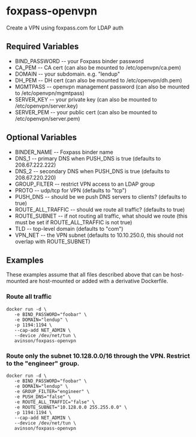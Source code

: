 # foxpass-openvpn

Create a VPN using foxpass.com for LDAP auth

## Required Variables
* BIND_PASSWORD -- your Foxpass binder password
* CA_PEM -- CA cert (can also be mounted to /etc/openvpn/ca.pem)
* DOMAIN -- your subdomain. e.g. "lendup"
* DH_PEM -- DH cert (can also be mounted to /etc/openvpn/dh.pem)
* MGMTPASS -- openvpn management password (can also be mounted to /etc/openvpn/mgmtpass)
* SERVER_KEY -- your private key (can also be mounted to /etc/openvpn/server.key)
* SERVER_PEM -- your public cert (can also be mounted to /etc/openvpn/server.pem)

## Optional Variables
* BINDER_NAME -- Foxpass binder name
* DNS_1 -- primary DNS when PUSH_DNS is true (defaults to 208.67.222.222)
* DNS_2 -- secondary DNS when PUSH_DNS is true (defaults to 208.67.220.220)
* GROUP_FILTER -- restrict VPN access to an LDAP group
* PROTO -- udp/tcp for VPN (defaults to "tcp")
* PUSH_DNS -- should be we push DNS servers to clients? (defaults to true)
* ROUTE_ALL_TRAFFIC -- should we route all traffic? (defaults to true)
* ROUTE_SUBNET -- if not routing all traffic, what should we route (this must be set if ROUTE_ALL_TRAFFIC is not true)
* TLD -- top-level domain (defaults to "com")
* VPN_NET -- the VPN subnet (defaults to 10.10.250.0, this should not overlap with ROUTE_SUBNET)

## Examples

These examples assume that all files described above that can be host-mounted are host-mounted or added with a derivative Dockerfile.

### Route all traffic
```
docker run -d \
   -e BIND_PASSWORD="foobar" \
   -e DOMAIN="lendup" \
   -p 1194:1194 \
   --cap-add NET_ADMIN \
   --device /dev/net/tun \
   avinson/foxpass-openvpn
```

### Route only the subnet 10.128.0.0/16 through the VPN. Restrict to the "engineer" group.
```
docker run -d \
   -e BIND_PASSWORD="foobar" \
   -e DOMAIN="lendup" \
   -e GROUP_FILTER="engineer" \
   -e PUSH_DNS="false" \
   -e ROUTE_ALL_TRAFFIC="false" \
   -e ROUTE_SUBNET="10.128.0.0 255.255.0.0" \
   -p 1194:1194 \
   --cap-add NET_ADMIN \
   --device /dev/net/tun \
   avinson/foxpass-openvpn
```
